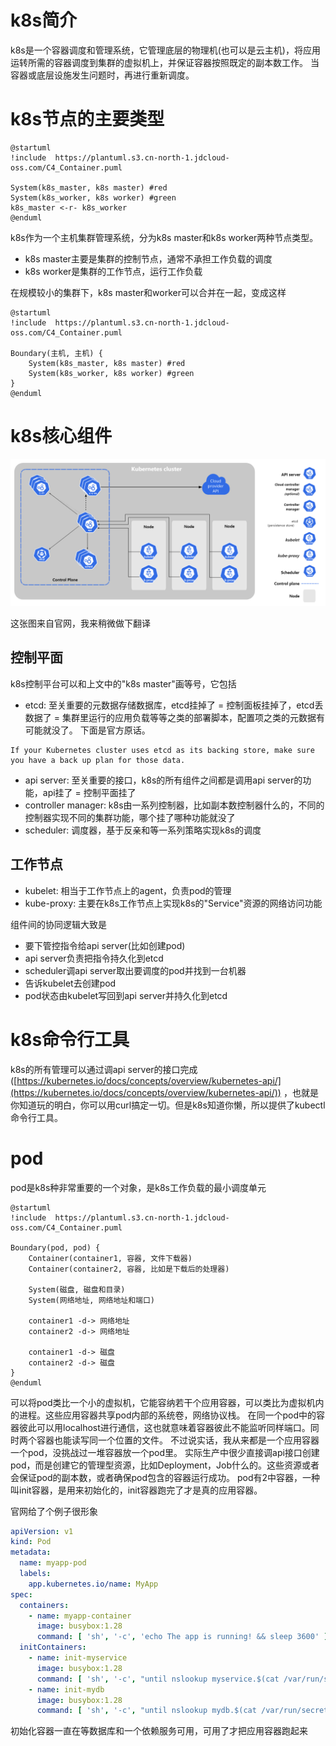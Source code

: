 # k8s简介

k8s是一个容器调度和管理系统，它管理底层的物理机(也可以是云主机)，将应用运转所需的容器调度到集群的虚拟机上，并保证容器按照既定的副本数工作。
当容器或底层设施发生问题时，再进行重新调度。

# k8s节点的主要类型

```plantuml
@startuml
!include  https://plantuml.s3.cn-north-1.jdcloud-oss.com/C4_Container.puml

System(k8s_master, k8s master) #red
System(k8s_worker, k8s worker) #green
k8s_master <-r- k8s_worker
@enduml
```

k8s作为一个主机集群管理系统，分为k8s master和k8s worker两种节点类型。

* k8s master主要是集群的控制节点，通常不承担工作负载的调度
* k8s worker是集群的工作节点，运行工作负载

在规模较小的集群下，k8s master和worker可以合并在一起，变成这样

```plantuml
@startuml
!include  https://plantuml.s3.cn-north-1.jdcloud-oss.com/C4_Container.puml

Boundary(主机, 主机) {
    System(k8s_master, k8s master) #red
    System(k8s_worker, k8s worker) #green
}
@enduml
```

# k8s核心组件

![k8s核心组件.png](k8s核心组件.png)

这张图来自官网，我来稍微做下翻译

## 控制平面

k8s控制平台可以和上文中的"k8s master"画等号，它包括

* etcd: 至关重要的元数据存储数据库，etcd挂掉了 = 控制面板挂掉了，etcd丢数据了 = 集群里运行的应用负载等等之类的部署脚本，配置项之类的元数据有可能就没了。
  下面是官方原话。

```text
If your Kubernetes cluster uses etcd as its backing store, make sure you have a back up plan for those data.
```

* api server: 至关重要的接口，k8s的所有组件之间都是调用api server的功能，api挂了 = 控制平面挂了
* controller manager: k8s由一系列控制器，比如副本数控制器什么的，不同的控制器实现不同的集群功能，哪个挂了哪种功能就没了
* scheduler: 调度器，基于反亲和等一系列策略实现k8s的调度

## 工作节点

* kubelet: 相当于工作节点上的agent，负责pod的管理
* kube-proxy: 主要在k8s工作节点上实现k8s的"Service"资源的网络访问功能

组件间的协同逻辑大致是

* 要下管控指令给api server(比如创建pod)
* api server负责把指令持久化到etcd
* scheduler调api server取出要调度的pod并找到一台机器
* 告诉kubelet去创建pod
* pod状态由kubelet写回到api server并持久化到etcd

# k8s命令行工具

k8s的所有管理可以通过调api
server的接口完成([https://kubernetes.io/docs/concepts/overview/kubernetes-api/](https://kubernetes.io/docs/concepts/overview/kubernetes-api/))
，也就是你知道玩的明白，你可以用curl搞定一切。但是k8s知道你懒，所以提供了kubectl命令行工具。

# pod

pod是k8s种非常重要的一个对象，是k8s工作负载的最小调度单元

```plantuml
@startuml
!include  https://plantuml.s3.cn-north-1.jdcloud-oss.com/C4_Container.puml

Boundary(pod, pod) {
    Container(container1, 容器, 文件下载器)
    Container(container2, 容器, 比如是下载后的处理器)
    
    System(磁盘, 磁盘和目录)
    System(网络地址, 网络地址和端口)
    
    container1 -d-> 网络地址
    container2 -d-> 网络地址
    
    container1 -d-> 磁盘
    container2 -d-> 磁盘
}
@enduml
```

可以将pod类比一个小的虚拟机，它能容纳若干个应用容器，可以类比为虚拟机内的进程。这些应用容器共享pod内部的系统卷，网络协议栈。
在同一个pod中的容器彼此可以用localhost进行通信，这也就意味着容器彼此不能监听同样端口。同时两个容器也能读写同一个位置的文件。
不过说实话，我从来都是一个应用容器一个pod，没挑战过一堆容器放一个pod里。
实际生产中很少直接调api接口创建pod，而是创建它的管理型资源，比如Deployment，Job什么的。这些资源或者会保证pod的副本数，或者确保pod包含的容器运行成功。
pod有2中容器，一种叫init容器，是用来初始化的，init容器跑完了才是真的应用容器。

官网给了个例子很形象

```yaml
apiVersion: v1
kind: Pod
metadata:
  name: myapp-pod
  labels:
    app.kubernetes.io/name: MyApp
spec:
  containers:
    - name: myapp-container
      image: busybox:1.28
      command: [ 'sh', '-c', 'echo The app is running! && sleep 3600' ]
  initContainers:
    - name: init-myservice
      image: busybox:1.28
      command: [ 'sh', '-c', "until nslookup myservice.$(cat /var/run/secrets/kubernetes.io/serviceaccount/namespace).svc.cluster.local; do echo waiting for myservice; sleep 2; done" ]
    - name: init-mydb
      image: busybox:1.28
      command: [ 'sh', '-c', "until nslookup mydb.$(cat /var/run/secrets/kubernetes.io/serviceaccount/namespace).svc.cluster.local; do echo waiting for mydb; sleep 2; done" ]
```

初始化容器一直在等数据库和一个依赖服务可用，可用了才把应用容器跑起来

